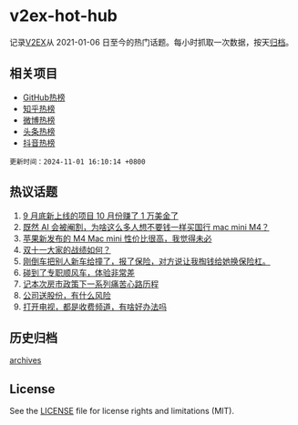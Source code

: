 # v2ex-hot-hub

 记录[V2EX](https://www.v2ex.com/)从 2021-01-06 日至今的热门话题。每小时抓取一次数据，按天[归档](archives)。
 
 ## 相关项目

- [GitHub热榜](https://github.com/it985/github-hot-hub)
- [知乎热榜](https://github.com/it985/zhihu-hot-hub)
- [微博热榜](https://github.com/it985/weibo-hot-hub)
- [头条热榜](https://github.com/it985/toutiao-hot-hub)
- [抖音热榜](https://github.com/it985/douyin-hot-hub)


 `更新时间：2024-11-01 16:10:14 +0800`

## 热议话题

1. [9 月底新上线的项目 10 月份赚了 1 万美金了](https://www.v2ex.com/t/1085472)
1. [既然 AI 会被阉割，为啥这么多人想不要钱一样买国行 mac mini M4？](https://www.v2ex.com/t/1085543)
1. [苹果新发布的 M4 Mac mini 性价比很高，我觉得未必](https://www.v2ex.com/t/1085550)
1. [双十一大家的战绩如何？](https://www.v2ex.com/t/1085589)
1. [刚倒车把别人新车给撞了，报了保险，对方说让我掏钱给她换保险杠。](https://www.v2ex.com/t/1085484)
1. [碰到了专职顺风车，体验非常差](https://www.v2ex.com/t/1085584)
1. [记本次房市政策下一系列痛苦心路历程](https://www.v2ex.com/t/1085740)
1. [公司送股份，有什么风险](https://www.v2ex.com/t/1085579)
1. [打开电视，都是收费频道，有啥好办法吗](https://www.v2ex.com/t/1085583)

## 历史归档

[archives](archives)

## License

See the [LICENSE](LICENSE) file for license rights and limitations (MIT).
